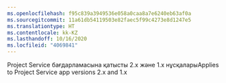 ```yaml
---
ms.openlocfilehash: f95c839a3949536e058a0caa8a7e6240eb63af0a
ms.sourcegitcommit: 11a61db54119503e82faec5f99c4273e8d1247e5
ms.translationtype: HT
ms.contentlocale: kk-KZ
ms.lasthandoff: 10/16/2020
ms.locfileid: "4069841"
---
```

<span data-ttu-id="1a0ca-101">Project Service бағдарламасына қатысты 2.x және 1.x нұсқалары</span><span class="sxs-lookup"><span data-stu-id="1a0ca-101">Applies to Project Service app versions 2.x and 1.x</span></span>
